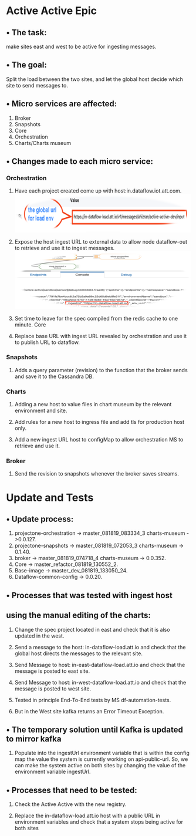 # Active Active Epic

## •	The task:

make sites east and west to be active for ingesting messages.



## •	The goal:

Split the load between the two sites, and let the global host decide which site to send messages to.




## •	Micro services are affected:

1)	Broker
2)	Snapshots
3)	Core
4)	Orchestration
5)	Charts/Charts museum



## •	Changes made to each micro service:

### Orchestration

1)	Have each project created come up with host:in.dataflow.iot.att.com.
![](Picture1.png)
 


2)	Expose the host ingest URL to external data to allow node dataflow-out to retrieve and use it to ingest messages.
![](Picture2.png)

 

3)	Set time to leave for the spec compiled from the redis cache to one minute.
Core

1)	Replace base URL with ingest URL revealed by orchestration and use it to publish URL to dataflow.



### Snapshots

1)	Adds a query parameter (revision) to the function that the broker sends and save it to the Cassandra DB.



### Charts

1)	Adding a new host to value files in chart museum by the 
relevant environment and site.

2)	Add rules for a new host to ingress file and add tls for production host only.

3)	Add a new ingest URL host to configMap to allow orchestration MS to retrieve and use it.



### Broker

1)	Send the revision to snapshots whenever the broker saves streams.

# Update and Tests

## •	Update process:
1)	projectone-orchestration  -> master_081819_083334_3  charts-museum ->0.0.127.
2)	projectone-snapshots  -> master_081819_072053_3 charts-museum -> 0.1.40.
3)	broker -> master_081819_074718_4 charts-museum -> 0.0.352.
4)	Core -> master_refactor_081819_130552_2.
5)	Base-image -> master_dev_081819_133050_24.
6)	Dataflow-common-config ->  0.0.20.

## •	Processes that was tested with ingest host
## using the manual editing of the charts: 
1)	Change the spec project located in east and check that it is also updated in the west.

2)	Send a message to the host: in-dataflow-load.att.io and check that the global host directs the messages to the relevant site.

3)	Send Message to host: in-east-dataflow-load.att.io and check that the message is posted to east site.

4)	Send Message to host: in-west-dataflow-load.att.io and check that the message is posted to west site.

5)	Tested in principle End-To-End tests by MS df-automation-tests. 

6)	But in the West site kafka returns an Error Timeout Exception.


 
## •	The temporary solution until Kafka is updated to mirror kafka

1)	Populate into the ingestUrl environment variable that is within the config map the value the system is currently working on api-public-url. So, we can make the system active on both sites by changing the value of the environment variable ingestUrl.




## •	Processes that need to be tested:

1)	Check the Active Active with the new registry.

2)	Replace the in-dataflow-load.att.io host with a public URL in environment variables and check that a system stops being active for both sites
